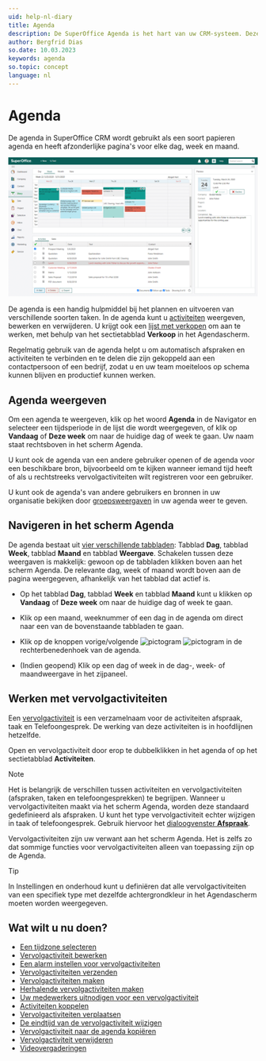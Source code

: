```yaml
---
uid: help-nl-diary
title: Agenda
description: De SuperOffice Agenda is het hart van uw CRM-systeem. Deze handleidingen helpen u te leren werken met de agenda.
author: Bergfrid Dias
so.date: 10.03.2023
keywords: agenda
so.topic: concept
language: nl
---
```


# Agenda

De agenda in SuperOffice CRM wordt gebruikt als een soort papieren agenda en heeft afzonderlijke pagina's voor elke dag, week en maand.

![Houd al uw afspraken en taken bij door ze in uw agenda te registreren -screenshot][img3]

De agenda is een handig hulpmiddel bij het plannen en uitvoeren van verschillende soorten taken. In de agenda kunt u [activiteiten][16] weergeven, bewerken en verwijderen. U krijgt ook een [lijst met verkopen][13] om aan te werken, met behulp van het sectietabblad **Verkoop** in het Agendascherm.

Regelmatig gebruik van de agenda helpt u om automatisch afspraken en activiteiten te verbinden en te delen die zijn gekoppeld aan een contactpersoon of een bedrijf, zodat u en uw team moeiteloos op schema kunnen blijven en productief kunnen werken.

## <a id="open" />Agenda weergeven

Om een agenda te weergeven, klik op het woord **Agenda** in de Navigator en selecteer een tijdsperiode in de lijst die wordt weergegeven, of klik op **Vandaag** of **Deze week** om naar de huidige dag of week te gaan. Uw naam staat rechtsboven in het scherm Agenda.

U kunt ook de agenda van een andere gebruiker openen of de agenda voor een beschikbare bron, bijvoorbeeld om te kijken wanneer iemand tijd heeft of als u rechtstreeks vervolgactiviteiten wilt registreren voor een gebruiker.

U kunt ook de agenda's van andere gebruikers en bronnen in uw organisatie bekijken door [groepsweergaven][2] in uw agenda weer te geven.

## <a id="nav" />Navigeren in het scherm Agenda

De agenda bestaat uit [vier verschillende tabbladen][24]: Tabblad **Dag**, tabblad **Week**, tabblad **Maand** en tabblad **Weergave**. Schakelen tussen deze weergaven is makkelijk: gewoon op de tabbladen klikken boven aan het scherm Agenda. De relevante dag, week of maand wordt boven aan de pagina weergegeven, afhankelijk van het tabblad dat actief is.

* Op het tabblad **Dag**, tabblad **Week** en tabblad **Maand** kunt u klikken op **Vandaag** of **Deze week** om naar de huidige dag of week te gaan.

* Klik op een maand, weeknummer of een dag in de agenda om direct naar een van de bovenstaande tabbladen te gaan.

* Klik op de knoppen vorige/volgende ![pictogram][img2] ![pictogram][img1] in de rechterbenedenhoek van de agenda.

* (Indien geopend) Klik op een dag of week in de dag-, week- of maandweergave in het zijpaneel.

## Werken met vervolgactiviteiten

Een [vervolgactiviteit][1] is een verzamelnaam voor de activiteiten afspraak, taak en Telefoongesprek. De werking van deze activiteiten is in hoofdlijnen hetzelfde.

Open en vervolgactiviteit door erop te dubbelklikken in het agenda of op het sectietabblad **Activiteiten**.

> [!NOTE]
> Het is belangrijk de verschillen tussen activiteiten en vervolgactiviteiten (afspraken, taken en telefoongesprekken) te begrijpen.
Wanneer u vervolgactiviteiten maakt via het scherm Agenda, worden deze standaard gedefinieerd als afspraken. U kunt het type vervolgactiviteit echter wijzigen in taak of telefoongesprek. Gebruik hiervoor het [dialoogvenster **Afspraak**][22].

Vervolgactiviteiten zijn uw verwant aan het scherm Agenda. Het is zelfs zo dat sommige functies voor vervolgactiviteiten alleen van toepassing zijn op de Agenda.

> [!TIP]
> In Instellingen en onderhoud kunt u definiëren dat alle vervolgactiviteiten van een specifiek type met dezelfde achtergrondkleur in het Agendascherm moeten worden weergegeven.

## Wat wilt u nu doen?

* [Een tijdzone selecteren][15]
* [Vervolgactiviteit bewerken][6]
* [Een alarm instellen voor vervolgactiviteiten][7]
* [Vervolgactiviteiten verzenden][8]
* [Vervolgactiviteiten maken][18]
* [Herhalende vervolgactiviteiten maken][10]
* [Uw medewerkers uitnodigen voor een vervolgactiviteit][11]
* [Activiteiten koppelen][12]
* [Vervolgactiviteiten verplaatsen][19]
* [De eindtijd van de vervolgactiviteit wijzigen][20]
* [Vervolgactiviteit naar de agenda kopiëren][21]
* [Vervolgactiviteit verwijderen][17]
* [Videovergaderingen][23]

<!-- Referenced links -->
[1]: follow-ups.md
[2]: group-view.md
[6]: edit-follow-up.md
[7]: set-alarm.md
[8]: send-as-email.md
[10]: recurrence/create.md
[11]: invitation/index.md
[12]: linking-documents-to-follow-ups.md
[13]: screen/sales-tab.md
[15]: ../../globalization-and-localization/learn/time-zones.md
[16]: ../../learn/basics/activity.md
[17]: edit-follow-up.md#delete
[18]: create-follow-up.md
[19]: move-follow-up.md
[20]: edit-follow-up.md#change-end
[21]: create-follow-up.md#copy
[22]: screen/dialog-for-followups.md
[24]: screen/index.md
[23]: video-meetings.md

<!-- Referenced images -->
[img1]: ../../../media/icons/arrow-right.png
[img2]: ../../../media/icons/arrow-left.png
[img3]: ../../../media/loc/en/diary/diary.png
